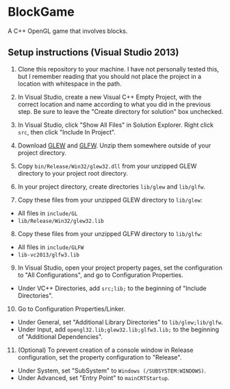 # BlockGame

A C++ OpenGL game that involves blocks.

## Setup instructions (Visual Studio 2013)

1. Clone this repository to your machine. I have not personally tested this, but I remember reading that you should not place
the project in a location with whitespace in the path.

2. In Visual Studio, create a new Visual C++ Empty Project, with the correct location and name according to what you did in the
previous step. Be sure to leave the "Create directory for solution" box unchecked.

3. In Visual Studio, click "Show All Files" in Solution Explorer. Right click `src`, then click "Include In Project".

4. Download [GLEW](http://sourceforge.net/projects/glew/files/glew/1.12.0/glew-1.12.0-win32.zip/download) and
[GLFW](http://sourceforge.net/projects/glfw/files/glfw/3.1.1/glfw-3.1.1.bin.WIN32.zip/download). Unzip them somewhere outside of
your project directory.

6. Copy `bin/Release/Win32/glew32.dll` from your unzipped GLEW directory to your project root directory.

6. In your project directory, create directories `lib/glew` and `lib/glfw`.

7. Copy these files from your unzipped GLEW directory to `lib/glew`:

  * All files in `include/GL`
  * `lib/Release/Win32/glew32.lib`

8. Copy these files from your unzipped GLFW directory to `lib/glfw`:

  * All files in `include/GLFW`
  * `lib-vc2013/glfw3.lib`

9. In Visual Studio, open your project property pages, set the configuration to "All Configurations", and go to Configuration
Properties.

  * Under VC++ Directories, add `src;lib;` to the beginning of "Include Directories".

10. Go to Configuration Properties/Linker.

  * Under General, set "Additional Library Directories" to `lib/glew;lib/glfw`.
  * Under Input, add `opengl32.lib;glew32.lib;glfw3.lib;` to the beginning of "Additional Dependencies".

11. (Optional) To prevent creation of a console window in Release configuration, set the property configuration to "Release".

  * Under System, set "SubSystem" to `Windows (/SUBSYSTEM:WINDOWS)`.
  * Under Advanced, set "Entry Point" to `mainCRTStartup`.
